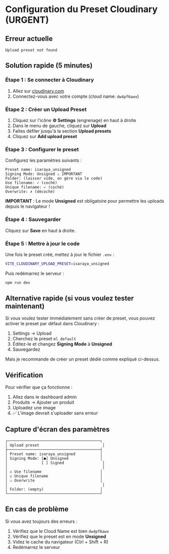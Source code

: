 # Configuration du Preset Cloudinary (URGENT)

## Erreur actuelle
```
Upload preset not found
```

## Solution rapide (5 minutes)

### Étape 1 : Se connecter à Cloudinary

1. Allez sur [cloudinary.com](https://cloudinary.com)
2. Connectez-vous avec votre compte (cloud name: `dw4pf6awx`)

### Étape 2 : Créer un Upload Preset

1. Cliquez sur l'icône **⚙️ Settings** (engrenage) en haut à droite
2. Dans le menu de gauche, cliquez sur **Upload**
3. Faites défiler jusqu'à la section **Upload presets**
4. Cliquez sur **Add upload preset**

### Étape 3 : Configurer le preset

Configurez les paramètres suivants :

```
Preset name: isaraya_unsigned
Signing Mode: Unsigned ⚠️ IMPORTANT
Folder: (laisser vide, on gère via le code)
Use filename: ✓ (coché)
Unique filename: ✓ (coché)
Overwrite: ✗ (décoché)
```

**IMPORTANT** : Le mode **Unsigned** est obligatoire pour permettre les uploads depuis le navigateur !

### Étape 4 : Sauvegarder

Cliquez sur **Save** en haut à droite.

### Étape 5 : Mettre à jour le code

Une fois le preset créé, mettez à jour le fichier `.env` :

```bash
VITE_CLOUDINARY_UPLOAD_PRESET=isaraya_unsigned
```

Puis redémarrez le serveur :
```bash
npm run dev
```

## Alternative rapide (si vous voulez tester maintenant)

Si vous voulez tester immédiatement sans créer de preset, vous pouvez activer le preset par défaut dans Cloudinary :

1. Settings → Upload
2. Cherchez le preset `ml_default`
3. Éditez-le et changez **Signing Mode** à **Unsigned**
4. Sauvegardez

Mais je recommande de créer un preset dédié comme expliqué ci-dessus.

## Vérification

Pour vérifier que ça fonctionne :

1. Allez dans le dashboard admin
2. Produits → Ajouter un produit
3. Uploadez une image
4. ✅ L'image devrait s'uploader sans erreur

## Capture d'écran des paramètres

```
┌─────────────────────────────────────────┐
│ Upload preset                            │
├─────────────────────────────────────────┤
│ Preset name: isaraya_unsigned           │
│ Signing Mode: [●] Unsigned              │
│               [ ] Signed                 │
│                                          │
│ ☑ Use filename                          │
│ ☑ Unique filename                       │
│ ☐ Overwrite                             │
│                                          │
│ Folder: (empty)                         │
└─────────────────────────────────────────┘
```

## En cas de problème

Si vous avez toujours des erreurs :
1. Vérifiez que le Cloud Name est bien `dw4pf6awx`
2. Vérifiez que le preset est en mode **Unsigned**
3. Videz le cache du navigateur (Ctrl + Shift + R)
4. Redémarrez le serveur
